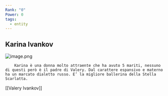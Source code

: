 ```yaml
---
Rank: "0"
Power: 0
tags:
  - entity
---
```

## Karina Ivankov
![image.png](Image_Karina.png)
        
        Karina è una donna molto attraente che ha avuto 5 mariti, nessuno di questi però è il padre di Valery. Dal carattere espansivo e materno ha un marcato dialetto russo. E’ la migliore ballerina della Stella Scarlatta.
        
[[Valery Ivankov]]